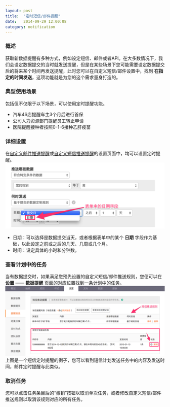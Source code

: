 ```yaml
---
layout: post
title:  "定时短信/邮件提醒"
date:   2014-09-29 12:00:08
category: notification
---
```


### 概述

获取新数据提醒有多种方式，例如设定短信、邮件或者API。在大多数情况下，我们会设定数据提交的当时就发送提醒，但是在某些场景下您可能需要设定数据提交后的将来某个时间再发送提醒，此时您可以在自定义短信/邮件设置中，找到 **在指定的时间发送**，这项功能就是为您的这个需求量身打造的。

### 典型使用场景

包括但不仅限于以下场景，可以使用定时提醒功能。

* 汽车4S店提醒车主3个月后进行首保
* 公司人力资源部门提醒员工转正申请
* 医院提醒接种者按照0-1-6接种乙肝疫苗

### 详细设置

在[自定义邮件推送提醒](email-push.html)或[自定义短信推送提醒](sms-push.html)的设置页面中，均可以设置定时提醒。
	![](/images/sms-push-when-2.png)

* 日期：可以选择是数据提交当天，或者根据表单中的某个 **日期** 字段作为基础，以此设定之前或之后的几天、几周或几个月。
* 时间：设定具体的小时和分钟数。

### 查看计划中的任务

当有数据提交时，如果满足您预先设置的自定义短信/邮件推送规则，您便可以在 **设置** —— **数据提醒** 页面的对应位置找到一条计划中的任务。
	![](/images/scheduler.png)
上图是一个短信定时提醒的例子，您可以看到短信计划发送任务中的内容及发送时间，邮件定时提醒与此类似。

### 取消任务

您可以点击任务条目后的“撤销”按钮以取消单次任务，或者修改自定义短信/邮件推送规则以取消该规则对应的所有任务。
